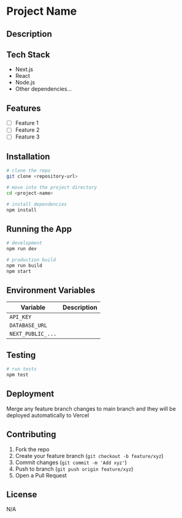 # Project Name


## Description
<!-- Brief description of the project -->

## Tech Stack
- Next.js
- React
- Node.js
- Other dependencies...

## Features
- [ ] Feature 1
- [ ] Feature 2
- [ ] Feature 3

## Installation
```bash
# clone the repo
git clone <repository-url>

# move into the project directory
cd <project-name>

# install dependencies
npm install
```

## Running the App
```bash
# development
npm run dev

# production build
npm run build
npm start
```

## Environment Variables
| Variable | Description |
|----------|-------------|
| `API_KEY` |  |
| `DATABASE_URL` |  |
| `NEXT_PUBLIC_...` |  |

## Testing
```bash
# run tests
npm test
```

## Deployment
<!-- Add deployment instructions (e.g., Vercel, Docker, etc.) -->
Merge any feature branch changes to main branch and they will be deployed automatically to Vercel

## Contributing
1. Fork the repo
2. Create your feature branch (`git checkout -b feature/xyz`)
3. Commit changes (`git commit -m 'Add xyz'`)
4. Push to branch (`git push origin feature/xyz`)
5. Open a Pull Request

## License
N/A
